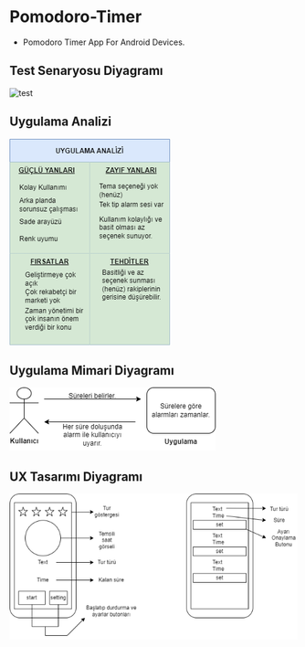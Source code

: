 # Pomodoro-Timer
* Pomodoro Timer App For Android Devices.

## Test Senaryosu Diyagramı
![test](https://raw.githubusercontent.com/TarikOztoprak/Pomodoro-Timer/master/Test%20Senaryosu%20Diyagram%C4%B1.png)

## Uygulama Analizi
![analiz](https://github.com/TarikOztoprak/Pomodoro-Timer/blob/master/Uygulama%20Analizi.png)

## Uygulama Mimari Diyagramı
![mimari](https://github.com/TarikOztoprak/Pomodoro-Timer/blob/master/Uygulama%20Mimari%20Diyagram%C4%B1.png)

## UX Tasarımı Diyagramı
![ux](https://github.com/TarikOztoprak/Pomodoro-Timer/blob/master/UX%20Diagram.png)

